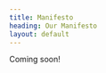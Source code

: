 ```yaml
---
title: Manifesto
heading: Our Manifesto
layout: default
---
```


Coming soon! 


[Co-operative Technologists]: /about
[join]: /join
